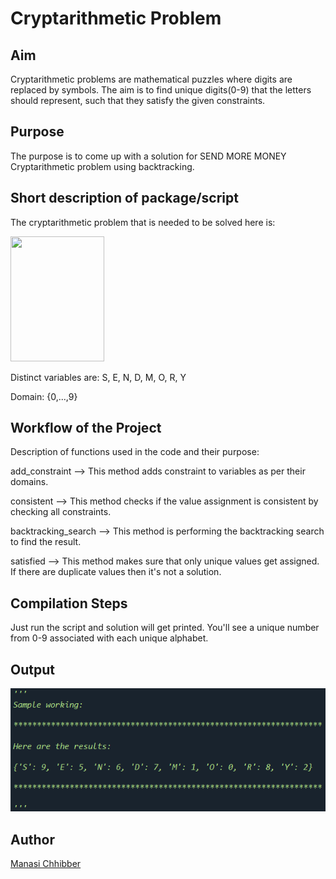 # Cryptarithmetic Problem

## Aim

Cryptarithmetic problems are mathematical puzzles where digits are replaced by symbols. The aim is to find unique digits(0-9) that the letters should represent, such that they satisfy the given constraints.


## Purpose

The purpose is to come up with a solution for SEND MORE MONEY Cryptarithmetic problem using backtracking.


## Short description of package/script

The cryptarithmetic problem that is needed to be solved here is:
    
<img width = 150 height = 200 src = "https://www.puzzleprime.com/wp-content/uploads/2018/09/DudeneySendMoreMoney.png">

Distinct variables are: S, E, N, D, M, O, R, Y

Domain: {0,...,9}


## Workflow of the Project

Description of functions used in the code and their purpose:

add_constraint --> This method adds constraint to variables as per their domains.

consistent --> This method checks if the value assignment is consistent by checking all constraints.

backtracking_search --> This method is performing the backtracking search to find the result.

satisfied --> This method makes sure that only unique values get assigned. If there are duplicate values then it's not a solution.


## Compilation Steps

Just run the script and solution will get printed. You'll see a unique number from 0-9 associated with each unique alphabet.


## Output

<img src="../Cryptarithmetic Problem/Images/ss.png">


## Author

[Manasi Chhibber](https://github.com/Manasi2001)
